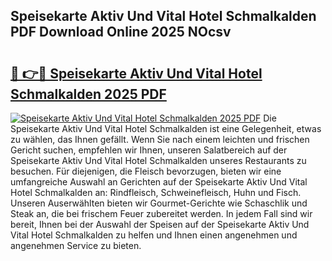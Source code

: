 ## Speisekarte Aktiv Und Vital Hotel Schmalkalden PDF Download Online 2025 NOcsv

# <h2><a href="http://gc9dm1.nevu.top/?p=Speisekarte+Aktiv+Und+Vital+Hotel+Schmalkalden">🔗 👉🔴 Speisekarte Aktiv Und Vital Hotel Schmalkalden 2025 PDF</a></h2>

[![Speisekarte Aktiv Und Vital Hotel Schmalkalden 2025 PDF](https://i.imgur.com/dBaPXMq.png)](http://gc9dm1.nevu.top/?p=Speisekarte+Aktiv+Und+Vital+Hotel+Schmalkalden)
Die Speisekarte Aktiv Und Vital Hotel Schmalkalden ist eine Gelegenheit, etwas zu wählen, das Ihnen gefällt. Wenn Sie nach einem leichten und frischen Gericht suchen, empfehlen wir Ihnen, unseren Salatbereich auf der Speisekarte Aktiv Und Vital Hotel Schmalkalden unseres Restaurants zu besuchen. Für diejenigen, die Fleisch bevorzugen, bieten wir eine umfangreiche Auswahl an Gerichten auf der Speisekarte Aktiv Und Vital Hotel Schmalkalden an: Rindfleisch, Schweinefleisch, Huhn und Fisch. Unseren Auserwählten bieten wir Gourmet-Gerichte wie Schaschlik und Steak an, die bei frischem Feuer zubereitet werden. In jedem Fall sind wir bereit, Ihnen bei der Auswahl der Speisen auf der Speisekarte Aktiv Und Vital Hotel Schmalkalden zu helfen und Ihnen einen angenehmen und angenehmen Service zu bieten.
